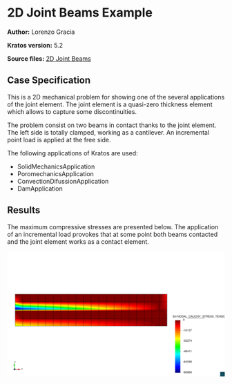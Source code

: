 # 2D Joint Beams Example

**Author:** Lorenzo Gracia

**Kratos version:** 5.2

**Source files:** [2D Joint Beams](https://github.com/KratosMultiphysics/Examples/tree/master/dam/use_cases/2d_joint_element/source)

## Case Specification

This is a 2D mechanical problem for showing one of the several applications of the joint element. The joint element is a quasi-zero thickness element which allows to capture some discontinuities. 

The problem consist on two beams in contact thanks to the joint element. The left side is totally clamped, working as a cantilever. An incremental point load is applied at the free side.

The following applications of Kratos are used:
* SolidMechanicsApplication
* PoromechanicsApplication 
* ConvectionDifussionApplication
* DamApplication

## Results

The maximum compressive stresses are presented below. The application of an incremental load provokes that at some point both beams contacted and the joint element works as a contact element. 

<img
  src="data/2d_joint_post.png"
  width="800"
  title="Summer">